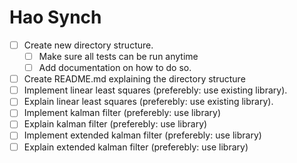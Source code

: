 ﻿# Hao Synch

- [ ] Create new directory structure.
  - [ ] Make sure all tests can be run anytime
  - [ ] Add documentation on how to do so.
- [ ] Create README.md explaining the directory structure
- [ ] Implement linear least squares (preferebly: use existing library).
- [ ] Explain linear least squares (preferebly: use existing library).
- [ ] Implement kalman filter (preferebly: use library)
- [ ] Explain kalman filter (preferebly: use library)
- [ ] Implement extended kalman filter (preferebly: use library)
- [ ] Explain extended kalman filter (preferebly: use library)